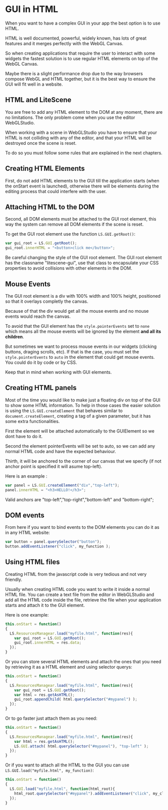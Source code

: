 # GUI in HTML

When you want to have a complex GUI in your app the best option is to use HTML.

HTML is well documented, powerful, widely known, has lots of great features and it merges perfectly with the WebGL Canvas.

So when creating applications that require the user to interact with some widgets the fastest solution is to use regular HTML elements on top of the WebGL Canvas.

Maybe there is a slight performance drop due to the way browsers compose WebGL and HTML together, but it is the best way to ensure the GUI will fit well in a website.

## HTML and LiteScene

You are free to add any HTML element to the DOM at any moment, there are no limitations. The only problem come when you use the editor WebGLStudio.

When working with a scene in WebGLStudio you have to ensure that your HTML is not colliding with any of the editor, and that your HTML will be destroyed once the scene is reset.

To do so you must follow some rules that are explained in the next chapters.

## Creating HTML Elements ##

First, do not add HTML elements to the GUI till the application starts (when the onStart event is launched), otherwise there will be elements during the editing process that could interfere with the user.

## Attaching HTML to the DOM ##

Second, all DOM elements must be attached to the GUI root element, this way the system can remove all DOM elements if the scene is reset.

To get the GUI root element use the function ```LS.GUI.getRoot()```:

```javascript
var gui_root = LS.GUI.getRoot();
gui_root.innerHTML = "<button>click me</button>";
```

Be careful changing the style of the GUI root element. The GUI root element has the classname "litescene-gui", use that class to encapsulate your CSS properties to avoid collisions with other elements in the DOM.

## Mouse Events ##

The GUI root element is a div with 100% width and 100% height, positioned so that it overlays completly the canvas.

Because of that the div would get all the mouse events and no mouse events would reach the canvas.

To avoid that the GUI element has the ```style.pointerEvents``` set to ```none``` which means all the mouse events will be ignored by the element **and all its children**.

But sometimes we want to process mouse events in our widgets (clicking buttons, draging scrolls, etc).
If that is the case, you must set the ```style.pointerEvents``` to ```auto``` in the element that could get mouse events. You could do it by code or by CSS.

Keep that in mind when working with GUI elements.

## Creating HTML panels ##

Most of the time you would like to make just a floating div on top of the GUI to show some HTML information.
To help in those cases the easier solution is using the ```LS.GUI.createElement``` that behaves similar to ```document.createElement```, creating a tag of a given parameter, but it has some extra functionalities.

First the element will be attached automatically to the GUIElement so we dont have to do it.

Second the element pointerEvents will be set to auto, so we can add any normal HTML code and have the expected behaviour.

Thirth, it will be anchored to the corner of our canvas that we specify (if not anchor point is specified it will asume top-left).

Here is an example :

```javascript
var panel = LS.GUI.createElement("div","top-left");
panel.innerHTML = "<h3>HELLO!</h3>";
```

Valid anchors are "top-left","top-right","bottom-left" and "bottom-right";

## DOM events ##

From here if you want to bind events to the DOM elements you can do it as in any HTML website:

```javascript
var button = panel.querySelector("button");
button.addEventListener("click", my_function );
```

## Using HTML files ##

Creating HTML from the javascript code is very tedious and not very friendly.

Usually when creating HTML code you want to write it inside a normal HTML file. You can create a text file from the editor in WebGLStudio and add all the HTML code inside the file, retrieve the file when your application starts and attach it to the GUI element.

Here is one example:

```javascript
this.onStart = function()
{
  LS.ResourcesManagear.load("myfile.html", function(res){
    var gui_root = LS.GUI.getRoot();
    gui_root.innerHTML = res.data;
  });
}
```

Or you can store several HTML elements and attach the ones that you need by retrieving it as a HTML element and using selector querys:
```javascript
this.onStart = function()
{
  LS.ResourcesManagear.load("myfile.html", function(res){
    var gui_root = LS.GUI.getRoot();
    var html = res.getAsHTML();
    gui_root.appendChild( html.querySelector("#mypanel") );
  });
}
```
Or to go faster just attach them as you need:
```javascript
this.onStart = function()
{
  LS.ResourcesManagear.load("myfile.html", function(res){
    var html = res.getAsHTML();
    LS.GUI.attach( html.querySelector("#mypanel"), "top-left" );
  });
}
```

Or if you want to attach all the HTML to the GUI you can use ```LS.GUI.load("myfile.html", my_function)```:

```javascript
this.onStart = function()
{
  LS.GUI.load("myfile.html", function(html_root){
    html_root.querySelector("#mypanel").addEventListener("click", my_click_function);
  });
}
```
